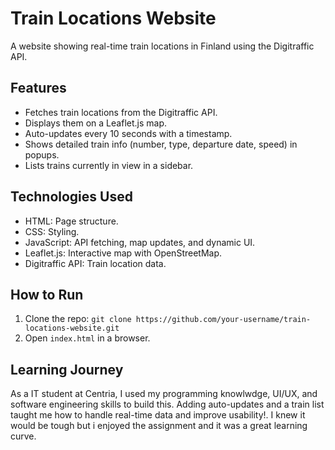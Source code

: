 # Train Locations Website

A website showing real-time train locations in Finland using the Digitraffic API.

## Features
- Fetches train locations from the Digitraffic API.
- Displays them on a Leaflet.js map.
- Auto-updates every 10 seconds with a timestamp.
- Shows detailed train info (number, type, departure date, speed) in popups.
- Lists trains currently in view in a sidebar.

## Technologies Used
- HTML: Page structure.
- CSS: Styling.
- JavaScript: API fetching, map updates, and dynamic UI.
- Leaflet.js: Interactive map with OpenStreetMap.
- Digitraffic API: Train location data.

## How to Run
1. Clone the repo: `git clone https://github.com/your-username/train-locations-website.git`
2. Open `index.html` in a browser.

## Learning Journey
As a IT student at Centria, I used my programming knowlwdge, UI/UX, and software engineering skills to build this. Adding auto-updates and a train list taught me how to handle real-time data and improve usability!. I knew it would be tough but i enjoyed the assignment and it was a great learning curve. 
